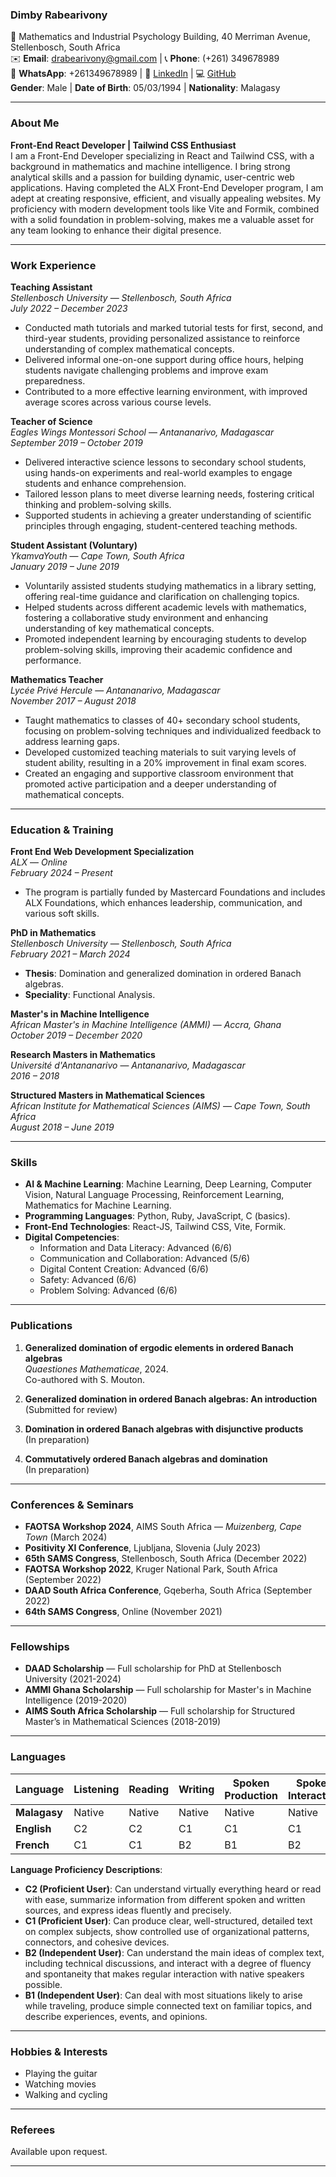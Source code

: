 
### **Dimby Rabearivony**  
📍 Mathematics and Industrial Psychology Building, 40 Merriman Avenue, Stellenbosch, South Africa  
✉️ **Email**: drabearivony@gmail.com | 📞 **Phone**: (+261) 349678989  
💬 **WhatsApp**: +261349678989 | 💼 [LinkedIn](https://www.linkedin.com/in/dimby-rabearivony/) | 💻 [GitHub](https://www.github.com/dimbyr)  
**Gender**: Male | **Date of Birth**: 05/03/1994 | **Nationality**: Malagasy  

---

### **About Me**
**Front-End React Developer | Tailwind CSS Enthusiast**  
I am a Front-End Developer specializing in React and Tailwind CSS, with a background in mathematics and machine intelligence. I bring strong analytical skills and a passion for building dynamic, user-centric web applications. Having completed the ALX Front-End Developer program, I am adept at creating responsive, efficient, and visually appealing websites. My proficiency with modern development tools like Vite and Formik, combined with a solid foundation in problem-solving, makes me a valuable asset for any team looking to enhance their digital presence.

---

### **Work Experience**

**Teaching Assistant**  
*Stellenbosch University* — *Stellenbosch, South Africa*  
*July 2022 – December 2023*

- Conducted math tutorials and marked tutorial tests for first, second, and third-year students, providing personalized assistance to reinforce understanding of complex mathematical concepts.
- Delivered informal one-on-one support during office hours, helping students navigate challenging problems and improve exam preparedness.
- Contributed to a more effective learning environment, with improved average scores across various course levels.

**Teacher of Science**  
*Eagles Wings Montessori School* — *Antananarivo, Madagascar*  
*September 2019 – October 2019*

- Delivered interactive science lessons to secondary school students, using hands-on experiments and real-world examples to engage students and enhance comprehension.
- Tailored lesson plans to meet diverse learning needs, fostering critical thinking and problem-solving skills.
- Supported students in achieving a greater understanding of scientific principles through engaging, student-centered teaching methods.

**Student Assistant (Voluntary)**  
*YkamvaYouth* — *Cape Town, South Africa*  
*January 2019 – June 2019*

- Voluntarily assisted students studying mathematics in a library setting, offering real-time guidance and clarification on challenging topics.
- Helped students across different academic levels with mathematics, fostering a collaborative study environment and enhancing understanding of key mathematical concepts.
- Promoted independent learning by encouraging students to develop problem-solving skills, improving their academic confidence and performance.

**Mathematics Teacher**  
*Lycée Privé Hercule* — *Antananarivo, Madagascar*  
*November 2017 – August 2018*

- Taught mathematics to classes of 40+ secondary school students, focusing on problem-solving techniques and individualized feedback to address learning gaps.
- Developed customized teaching materials to suit varying levels of student ability, resulting in a 20% improvement in final exam scores.
- Created an engaging and supportive classroom environment that promoted active participation and a deeper understanding of mathematical concepts.

---

### **Education & Training**

**Front End Web Development Specialization**  
*ALX* — *Online*  
*February 2024 – Present*  
- The program is partially funded by Mastercard Foundations and includes ALX Foundations, which enhances leadership, communication, and various soft skills.

**PhD in Mathematics**  
*Stellenbosch University* — *Stellenbosch, South Africa*  
*February 2021 – March 2024*  
- **Thesis**: Domination and generalized domination in ordered Banach algebras.  
- **Speciality**: Functional Analysis.

**Master's in Machine Intelligence**  
*African Master's in Machine Intelligence (AMMI)* — *Accra, Ghana*  
*October 2019 – December 2020*

**Research Masters in Mathematics**  
*Université d'Antananarivo* — *Antananarivo, Madagascar*  
*2016 – 2018*

**Structured Masters in Mathematical Sciences**  
*African Institute for Mathematical Sciences (AIMS)* — *Cape Town, South Africa*  
*August 2018 – June 2019*

---

### **Skills**

- **AI & Machine Learning**: Machine Learning, Deep Learning, Computer Vision, Natural Language Processing, Reinforcement Learning, Mathematics for Machine Learning.
- **Programming Languages**: Python, Ruby, JavaScript, C (basics).
- **Front-End Technologies**: React-JS, Tailwind CSS, Vite, Formik.
- **Digital Competencies**:  
  - Information and Data Literacy: Advanced (6/6)  
  - Communication and Collaboration: Advanced (5/6)  
  - Digital Content Creation: Advanced (6/6)  
  - Safety: Advanced (6/6)  
  - Problem Solving: Advanced (6/6)

---

### **Publications**

1. **Generalized domination of ergodic elements in ordered Banach algebras**  
   *Quaestiones Mathematicae*, 2024.  
   Co-authored with S. Mouton.
   
2. **Generalized domination in ordered Banach algebras: An introduction**  
   (Submitted for review)

3. **Domination in ordered Banach algebras with disjunctive products**  
   (In preparation)

4. **Commutatively ordered Banach algebras and domination**  
   (In preparation)

---

### **Conferences & Seminars**

- **FAOTSA Workshop 2024**, AIMS South Africa — *Muizenberg, Cape Town* (March 2024)
- **Positivity XI Conference**, Ljubljana, Slovenia (July 2023)
- **65th SAMS Congress**, Stellenbosch, South Africa (December 2022)
- **FAOTSA Workshop 2022**, Kruger National Park, South Africa (September 2022)
- **DAAD South Africa Conference**, Gqeberha, South Africa (September 2022)
- **64th SAMS Congress**, Online (November 2021)

---

### **Fellowships**

- **DAAD Scholarship** — Full scholarship for PhD at Stellenbosch University (2021-2024)
- **AMMI Ghana Scholarship** — Full scholarship for Master's in Machine Intelligence (2019-2020)
- **AIMS South Africa Scholarship** — Full scholarship for Structured Master’s in Mathematical Sciences (2018-2019)

---

### **Languages**

| **Language** | **Listening** | **Reading** | **Writing** | **Spoken Production** | **Spoken Interaction** |
|--------------|---------------|-------------|-------------|-----------------------|------------------------|
| **Malagasy** | Native        | Native      | Native      | Native                | Native                 |
| **English**  | C2            | C2          | C1          | C1                    | C1                     |
| **French**   | C1            | C1          | B2          | B1                    | B2                     |

**Language Proficiency Descriptions**:
- **C2 (Proficient User)**: Can understand virtually everything heard or read with ease, summarize information from different spoken and written sources, and express ideas fluently and precisely.
- **C1 (Proficient User)**: Can produce clear, well-structured, detailed text on complex subjects, show controlled use of organizational patterns, connectors, and cohesive devices.
- **B2 (Independent User)**: Can understand the main ideas of complex text, including technical discussions, and interact with a degree of fluency and spontaneity that makes regular interaction with native speakers possible.
- **B1 (Independent User)**: Can deal with most situations likely to arise while traveling, produce simple connected text on familiar topics, and describe experiences, events, and opinions.

---

### **Hobbies & Interests**

- Playing the guitar  
- Watching movies  
- Walking and cycling  

---

### **Referees**

Available upon request.

---